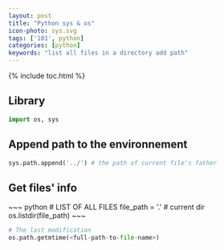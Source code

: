 ```yaml
---
layout: post
title: "Python sys & os"
icon-photo: sys.svg
tags: ['101', python]
categories: [python]
keywords: "list all files in a directory add path"
---
```


{% include toc.html %}

## Library

~~~ python
import os, sys
~~~

## Append path to the environnement

~~~ python
sys.path.append('../') # the path of current file's father
~~~

## Get files' info

<div class="flex-50" markdown="1">
~~~ python
# LIST OF ALL FILES
file_path = '.' # current dir
os.listdir(file_path)
~~~

~~~ python
# The last modification
os.path.getmtime(<full-path-to-file-name>)
~~~
</div>
